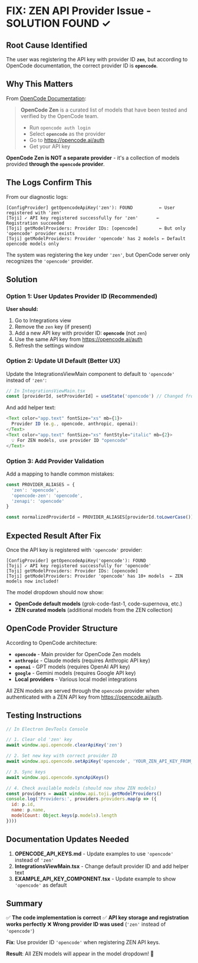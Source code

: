# FIX: ZEN API Provider Issue - SOLUTION FOUND ✓

## Root Cause Identified

The user was registering the API key with provider ID **`zen`**, but according to OpenCode documentation, the correct provider ID is **`opencode`**.

## Why This Matters

From [OpenCode Documentation](https://opencode.ai/docs/):

> **OpenCode Zen** is a curated list of models that have been tested and verified by the OpenCode team.
> 
> - Run `opencode auth login`
> - Select **`opencode`** as the provider
> - Go to https://opencode.ai/auth
> - Get your API key

**OpenCode Zen is NOT a separate provider** - it's a collection of models provided **through the `opencode` provider**.

## The Logs Confirm This

From our diagnostic logs:

```
[ConfigProvider] getOpencodeApiKey('zen'): FOUND          ← User registered with 'zen'
[Toji] ✓ API key registered successfully for 'zen'       ← Registration succeeded
[Toji] getModelProviders: Provider IDs: [opencode]        ← But only 'opencode' provider exists
[Toji] getModelProviders: Provider 'opencode' has 2 models ← Default opencode models only
```

The system was registering the key under `'zen'`, but OpenCode server only recognizes the `'opencode'` provider.

## Solution

### Option 1: User Updates Provider ID (Recommended)

**User should:**

1. Go to Integrations view
2. Remove the `zen` key (if present)
3. Add a new API key with provider ID: **`opencode`** (not `zen`)
4. Use the same API key from https://opencode.ai/auth
5. Refresh the settings window

### Option 2: Update UI Default (Better UX)

Update the IntegrationsViewMain component to default to `'opencode'` instead of `'zen'`:

```typescript
// In IntegrationsViewMain.tsx
const [providerId, setProviderId] = useState('opencode') // Changed from 'zen'
```

And add helper text:

```typescript
<Text color="app.text" fontSize="xs" mb={1}>
  Provider ID (e.g., opencode, anthropic, openai):
</Text>
<Text color="app.text" fontSize="xs" fontStyle="italic" mb={2}>
  💡 For ZEN models, use provider ID "opencode"
</Text>
```

### Option 3: Add Provider Validation

Add a mapping to handle common mistakes:

```typescript
const PROVIDER_ALIASES = {
  'zen': 'opencode',
  'opencode-zen': 'opencode',
  'zenapi': 'opencode'
}

const normalizedProviderId = PROVIDER_ALIASES[providerId.toLowerCase()] || providerId
```

## Expected Result After Fix

Once the API key is registered with `'opencode'` provider:

```
[ConfigProvider] getOpencodeApiKey('opencode'): FOUND
[Toji] ✓ API key registered successfully for 'opencode'
[Toji] getModelProviders: Provider IDs: [opencode]
[Toji] getModelProviders: Provider 'opencode' has 10+ models  ← ZEN models now included!
```

The model dropdown should now show:
- **OpenCode default models** (grok-code-fast-1, code-supernova, etc.)
- **ZEN curated models** (additional models from the ZEN collection)

## OpenCode Provider Structure

According to OpenCode architecture:

- **`opencode`** - Main provider for OpenCode Zen models
- **`anthropic`** - Claude models (requires Anthropic API key)
- **`openai`** - GPT models (requires OpenAI API key)
- **`google`** - Gemini models (requires Google API key)
- **Local providers** - Various local model integrations

All ZEN models are served through the `opencode` provider when authenticated with a ZEN API key from https://opencode.ai/auth.

## Testing Instructions

```javascript
// In Electron DevTools Console

// 1. Clear old 'zen' key
await window.api.opencode.clearApiKey('zen')

// 2. Set new key with correct provider ID
await window.api.opencode.setApiKey('opencode', 'YOUR_ZEN_API_KEY_FROM_opencode.ai/auth')

// 3. Sync keys
await window.api.opencode.syncApiKeys()

// 4. Check available models (should now show ZEN models)
const providers = await window.api.toji.getModelProviders()
console.log('Providers:', providers.providers.map(p => ({ 
  id: p.id, 
  name: p.name, 
  modelCount: Object.keys(p.models).length 
})))
```

## Documentation Updates Needed

1. **OPENCODE_API_KEYS.md** - Update examples to use `'opencode'` instead of `'zen'`
2. **IntegrationsViewMain.tsx** - Change default provider ID and add helper text
3. **EXAMPLE_API_KEY_COMPONENT.tsx** - Update example to show `'opencode'` as default

## Summary

✅ **The code implementation is correct**
✅ **API key storage and registration works perfectly**
❌ **Wrong provider ID was used** (`'zen'` instead of `'opencode'`)

**Fix**: Use provider ID `'opencode'` when registering ZEN API keys.

**Result**: All ZEN models will appear in the model dropdown! 🎉
